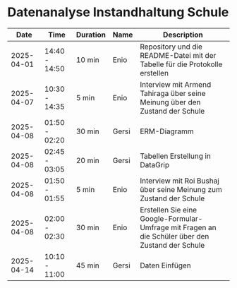 # Datenanalyse Instandhaltung Schule

| Date       | Time            | Duration | Name     | Description                                                                                          |
|------------|-----------------|----------|----------|------------------------------------------------------------------------------------------------------|
| 2025-04-01 | 14:40 - 14:50   | 10 min   | Enio     | Repository und die README-Datei mit der Tabelle für die Protokolle erstellen                         |
| 2025-04-07 | 10:30 - 14:35   | 5 min    | Enio     | Interview mit Armend Tahiraga über seine Meinung über den Zustand der Schule                         |
| 2025-04-08 | 01:50 - 02:20   | 30 min   | Gersi    | ERM-Diagramm                                                                                         |
| 2025-04-08 | 02:45 - 03:05   | 20 min   | Gersi    | Tabellen Erstellung in DataGrip                                                                      |
| 2025-04-08 | 01:50 - 01:55   | 5 min    | Enio     | Interview mit Roi Bushaj über seine Meinung zum Zustand der Schule                                   |
| 2025-04-08 | 02:00 - 02:30   | 30 min   | Enio     | Erstellen Sie eine Google-Formular-Umfrage mit Fragen an die Schüler über den Zustand der Schule     |
| 2025-04-14 | 10:10 - 11:00   | 45 min   | Gersi    | Daten Einfügen                                                                                       |

